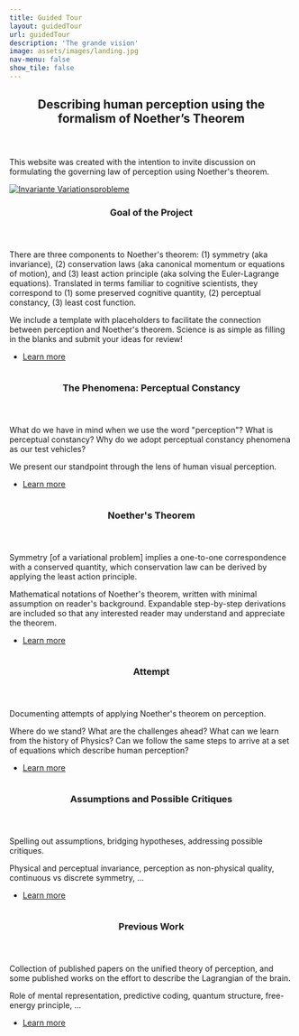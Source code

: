 ```yaml
---
title: Guided Tour
layout: guidedTour
url: guidedTour
description: 'The grande vision' 
image: assets/images/landing.jpg
nav-menu: false
show_tile: false
---
```


<!-- Main -->
<div id="main">

<!-- One -->
<section id="one">
	<div class="inner">
		<header class="major">
			<h2>Describing human perception using the formalism of Noether’s Theorem</h2>
		</header>
		<p>This website was created with the intention to invite discussion on formulating the governing law of perception using Noether's theorem.
		</p>
	</div>
</section>

<!-- Two -->
<section id="two" class="spotlights">
	<section>
		<a href="goalTemplate.html" class="image">
			<img src="assets/images/goalTemplate.jpg" alt="Invariante Variationsprobleme" data-position="center center" />
		</a>
		<div class="content">
			<div class="inner">
				<header class="major">
					<h3>Goal of the Project</h3>
				</header>
				<p>
					There are three components to Noether's theorem: (1) symmetry (aka invariance), (2) conservation laws (aka canonical momentum or equations of motion), and (3) least action principle (aka solving the Euler-Lagrange equations). Translated in terms familiar to cognitive scientists, they correspond to (1) some preserved cognitive quantity, (2) perceptual constancy, (3) least cost function.
				</p>
				<p>
					We include a template with placeholders to facilitate the connection between perception and Noether's theorem. Science is as simple as filling in the blanks and submit your ideas for review!
				</p>
				<ul class="actions">
					<li><a href="goalTemplate.html" class="button">Learn more</a></li>
				</ul>
			</div>
		</div>
	</section>
	<section>
		<a href="perceptualConstancy.html" class="image">
			<img src="assets/images/perception.jpg" alt="" data-position="top center" />
		</a>
		<div class="content">
			<div class="inner">
				<header class="major">
					<h3>The Phenomena: Perceptual Constancy</h3>
				</header>
				<p>What do we have in mind when we use the word "perception"? What is perceptual constancy? Why do we adopt perceptual constancy phenomena as our test vehicles?</p>
				<p>We present our standpoint through the lens of human visual perception.</p>
				<ul class="actions">
					<li><a href="perceptualConstancy.html" class="button">Learn more</a></li>
				</ul>
			</div>
		</div>
	</section>
	<section>
		<a href="noetherTheorem.html" class="image">
			<img src="assets/images/noether.jpg" alt="" data-position="25% 25%" />
		</a>
		<div class="content">
			<div class="inner">
				<header class="major">
					<h3>Noether's Theorem</h3>
				</header>
				<p>Symmetry [of a variational problem] implies a one-to-one correspondence with a conserved quantity, which conservation law can be derived by applying the least action principle. </p>
				<p>Mathematical notations of Noether's theorem, written with minimal assumption on reader's background. Expandable step-by-step derivations are included so that any interested reader may understand and appreciate the theorem.</p>
				<ul class="actions">
					<li><a href="noetherTheorem.html" class="button">Learn more</a></li>
				</ul>
			</div>
		</div>
	</section>
	<section>
		<a href="brainstorm.html" class="image">
			<img src="assets/images/attempt.jpg" alt="" data-position="25% 25%" />
		</a>
		<div class="content">
			<div class="inner">
				<header class="major">
					<h3>Attempt</h3>
				</header>
				<p> 
					Documenting attempts of applying Noether's theorem on perception.
				</p>
				<p>
					Where do we stand? What are the challenges ahead? What can we learn from the history of Physics? Can we follow the same steps to arrive at a set of equations which describe human perception? 
				</p>
				<ul class="actions">
					<li><a href="brainstorm.html" class="button">Learn more</a></li>
				</ul>
			</div>
		</div>
	</section>
	<section>
		<a href="assumptions_critiques.html" class="image">
			<img src="assets/images/challenges.jpg" alt="" data-position="25% 25%" />
		</a>
		<div class="content">
			<div class="inner">
				<header class="major">
					<h3>Assumptions and Possible Critiques</h3>
				</header>
				<p> 
					Spelling out assumptions, bridging hypotheses, addressing possible critiques.
				</p>
				<p>
					Physical and perceptual invariance, perception as non-physical quality, continuous vs discrete symmetry, ...
				</p>
				<ul class="actions">
					<li><a href="assumptions_critiques.html" class="button">Learn more</a></li>
				</ul>
			</div>
		</div>
	</section>
	<section>
		<a href="previousWork.html" class="image">
			<img src="assets/images/previousWork.jpg" alt="" data-position="25% 25%" />
		</a>
		<div class="content">
			<div class="inner">
				<header class="major">
					<h3>Previous Work</h3>
				</header>
				<p> 
					Collection of published papers on the unified theory of perception, and some published works on the effort to describe the Lagrangian of the brain.
				</p>
				<p>
					Role of mental representation, predictive coding, quantum structure, free-energy principle, ...
				</p>
				<ul class="actions">
					<li><a href="previousWork.html" class="button">Learn more</a></li>
				</ul>
			</div>
		</div>
	</section>
</section>


</div>
